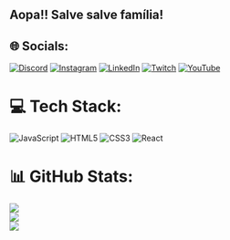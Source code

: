 ## Aopa!! Salve salve família! 

## 🌐 Socials:
[![Discord](https://img.shields.io/badge/Discord-%237289DA.svg?logo=discord&logoColor=white)](htttps://discord.gg/Cesaum#5774) [![Instagram](https://img.shields.io/badge/Instagram-%23E4405F.svg?logo=Instagram&logoColor=white)](https://instagram.com/_cesaum) [![LinkedIn](https://img.shields.io/badge/LinkedIn-%230077B5.svg?logo=linkedin&logoColor=white)](https://linkedin.com/in/césar-augusto-sousa-pinho) [![Twitch](https://img.shields.io/badge/Twitch-%239146FF.svg?logo=Twitch&logoColor=white)](https://twitch.tv/0cesaum) [![YouTube](https://img.shields.io/badge/YouTube-%23FF0000.svg?logo=YouTube&logoColor=white)](https://youtube.com/c/channel/UC_iIGtlL9ZwwHmu724btpjQ) 

# 💻 Tech Stack:
![JavaScript](https://img.shields.io/badge/javascript-%23323330.svg?style=for-the-badge&logo=javascript&logoColor=%23F7DF1E) ![HTML5](https://img.shields.io/badge/html5-%23E34F26.svg?style=for-the-badge&logo=html5&logoColor=white) ![CSS3](https://img.shields.io/badge/css3-%231572B6.svg?style=for-the-badge&logo=css3&logoColor=white) ![React](https://img.shields.io/badge/react-%2320232a.svg?style=for-the-badge&logo=react&logoColor=%2361DAFB)
# 📊 GitHub Stats:
![](https://github-readme-stats.vercel.app/api?username=oCesaum&theme=vision-friendly-dark&hide_border=true&include_all_commits=true&count_private=true)<br/>
![](https://github-readme-streak-stats.herokuapp.com/?user=oCesaum&theme=vision-friendly-dark&hide_border=true)<br/>
![](https://github-readme-stats.vercel.app/api/top-langs/?username=oCesaum&theme=vision-friendly-dark&hide_border=true&include_all_commits=true&count_private=true&layout=compact)
